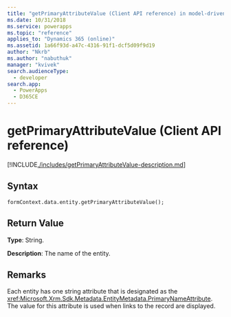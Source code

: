 ```yaml
---
title: "getPrimaryAttributeValue (Client API reference) in model-driven apps| MicrosoftDocs"
ms.date: 10/31/2018
ms.service: powerapps
ms.topic: "reference"
applies_to: "Dynamics 365 (online)"
ms.assetid: 1a66f93d-a47c-4316-91f1-dcf5d09f9d19
author: "Nkrb"
ms.author: "nabuthuk"
manager: "kvivek"
search.audienceType: 
  - developer
search.app: 
  - PowerApps
  - D365CE
---
```

# getPrimaryAttributeValue (Client API reference)



[!INCLUDE[./includes/getPrimaryAttributeValue-description.md](./includes/getPrimaryAttributeValue-description.md)]

## Syntax

`formContext.data.entity.getPrimaryAttributeValue();`

## Return Value

**Type**: String.

**Description**: The name of the entity.

## Remarks

Each entity has one string attribute that is designated as the <xref:Microsoft.Xrm.Sdk.Metadata.EntityMetadata.PrimaryNameAttribute>. The value for this attribute is used when links to the record are displayed.




